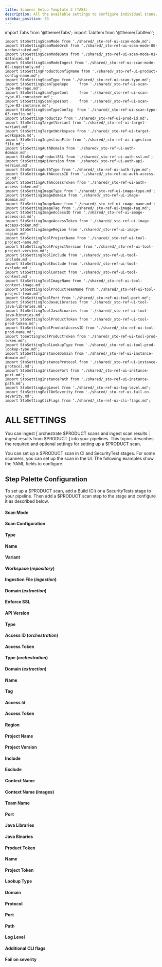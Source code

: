 ```yaml
---
title: Scanner Setup Template 3 (TABS)
description: All the available settings to configure individual scans.
sidebar_position: 30
---
```


import Tabs from '@theme/Tabs';
import TabItem from '@theme/TabItem';

```mdx-code-block
import StoSettingScanMode from './shared/_sto-ref-ui-scan-mode.md';
import StoSettingScanModeOrch from './shared/_sto-ref-ui-scan-mode-00-orchestrated.md';
import StoSettingScanModeData from './shared/_sto-ref-ui-scan-mode-01-dataload.md';
import StoSettingScanModeIngest from './shared/_sto-ref-ui-scan-mode-02-ingestonly.md';
import StoSettingProductConfigName from './shared/_sto-ref-ui-product-config-name.md';
import StoSettingScanType from './shared/_sto-ref-ui-scan-type.md';
import StoSettingScanTypeRepo     from './shared/_sto-ref-ui-scan-type-00-repo.md';
import StoSettingScanTypeCont     from './shared/_sto-ref-ui-scan-type-01-container.md';
import StoSettingScanTypeInst     from './shared/_sto-ref-ui-scan-type-02-instance.md';
import StoSettingScanTypeConfig  from './shared/_sto-ref-ui-scan-type-03-config.md';
import StoSettingProductID from './shared/_sto-ref-ui-prod-id.md';
import StoSettingTargetVariant from './shared/_sto-ref-ui-target-variant.md';
import StoSettingTargetWorkspace from './shared/_sto-ref-ui-target-workspace.md';
import StoSettingIngestionFile from './shared/_sto-ref-ui-ingestion-file.md';
import StoSettingAuthDomain from './shared/_sto-ref-ui-auth-domain.md';
import StoSettingProductSSL from './shared/_sto-ref-ui-auth-ssl.md';
import StoSettingApiVersion from './shared/_sto-ref-ui-auth-api-version.md';
import StoSettingAuthType from './shared/_sto-ref-ui-auth-type.md';
import StoSettingAuthAccessID from './shared/_sto-ref-ui-auth-access-id.md';
import StoSettingAuthAccessToken from './shared/_sto-ref-ui-auth-access-token.md';
import StoSettingImageType from './shared/_sto-ref-ui-image-type.md';
import StoSettingImageDomain from './shared/_sto-ref-ui-image-domain.md';
import StoSettingImageName from './shared/_sto-ref-ui-image-name.md';
import StoSettingImageTag from './shared/_sto-ref-ui-image-tag.md';
import StoSettingImageAccessID from './shared/_sto-ref-ui-image-access-id.md';
import StoSettingImageAccessToken from './shared/_sto-ref-ui-image-access-token.md';
import StoSettingImageRegion from './shared/_sto-ref-ui-image-region.md';
import StoSettingToolProjectName from './shared/_sto-ref-ui-tool-project-name.md';
import StoSettingToolProjectVersion from './shared/_sto-ref-ui-tool-project-version.md';
import StoSettingToolInclude from './shared/_sto-ref-ui-tool-include.md';
import StoSettingToolExclude from './shared/_sto-ref-ui-tool-exclude.md';
import StoSettingToolContext from './shared/_sto-ref-ui-tool-context.md';
import StoSettingToolImageName from './shared/_sto-ref-ui-tool-context-image.md';
import StoSettingToolProductTeamName from './shared/_sto-ref-ui-tool-project-team.md';
import StoSettingToolPort from './shared/_sto-ref-ui-tool-port.md';
import StoSettingTooJavaLibraries from './shared/_sto-ref-ui-tool-java-libraries.md';
import StoSettingToolJavaBinaries from './shared/_sto-ref-ui-tool-java-binaries.md';
import StoSettingToolProductToken from './shared/_sto-ref-ui-tool-prod-token.md';
import StoSettingToolProductAccessID from './shared/_sto-ref-ui-tool-prod-name.md';
import toSettingToolProductToken from './shared/_sto-ref-ui-tool-prod-token.md';
import StoSettingToolLookupType from './shared/_sto-ref-ui-tool-prod-lookup-type.md';
import StoSettingInstanceDomain from './shared/_sto-ref-ui-instance-domain.md';
import StoSettingInstanceProtocol from './shared/_sto-ref-ui-instance-protocol.md';
import StoSettingInstancePort from './shared/_sto-ref-ui-instance-port.md';
import StoSettingInstancePath from './shared/_sto-ref-ui-instance-path.md';
import StoSettingLogLevel from './shared/_sto-ref-ui-log-level.md';
import StoSettingFailOnSeverity from './shared/_sto-ref-ui-fail-on-severity.md';
import StoSettingCliFlags from './shared/_sto-ref-ui-cli-flags.md';
```


# ALL SETTINGS

You can ingest [ orchestrate $PRODUCT scans and ingest scan results | ingest results from $PRODUCT ] into your pipelines. This topics describes the required and optional settings for setting up a $PRODUCT scan. 

You can set up a $PRODUCT scan in CI and SecurityTest stages. For some scanners, you can set up the scan in the UI. The following examples show the YAML fields to configure.

## Step Palette Configuration 
To set up a $PRODUCT scan, add a Build (CI) or a SecurityTests stage to your pipeline. Then add a $PRODUCT scan step to the stage and configure it as described below. 

<Tabs>
  
<TabItem value="scan" label="Scan" default>

#### Scan Mode

<StoSettingScanMode />
<StoSettingScanModeOrch />
<StoSettingScanModeData />
<StoSettingScanModeIngest />

#### Scan Configuration
<StoSettingProductConfigName />
  
</TabItem>

<TabItem value="target" label="Target" default>


#### Type
<StoSettingScanType />
<StoSettingScanTypeRepo />
<StoSettingScanTypeCont />
<StoSettingScanTypeInst />
<StoSettingScanTypeConfig />

#### Name 
<StoSettingProductID />

#### Variant
<StoSettingTargetVariant  />

#### Workspace (_repository_)
<StoSettingTargetWorkspace  />

#### Ingestion File (_ingestion_)
<StoSettingIngestionFile  />

</TabItem>

<TabItem value="auth" label="Authentication" default>

#### Domain (_extraction_)
<StoSettingAuthDomain />

#### Enforce SSL
<StoSettingProductSSL />

#### API Version
<StoSettingApiVersion />

#### Type
<StoSettingAuthType />

#### Access ID (_orchestration_)
<StoSettingAuthAccessID />

#### Access Token
<StoSettingAuthAccessToken />

</TabItem>

<TabItem value="cont" label="Image" default>

#### Type  (_orchestration_)
<StoSettingImageType />

#### Domain (_extraction_)
<StoSettingImageDomain />

#### Name
<StoSettingImageName />

#### Tag
<StoSettingImageTag />

#### Access Id
<StoSettingImageAccessID />

#### Access Token 
<StoSettingImageAccessToken />

#### Region  
<StoSettingImageRegion />

</TabItem>

<TabItem value="tool" label="Tool" default>

#### Project Name
<StoSettingToolProjectName />

#### Project Version
<StoSettingToolProjectVersion />

#### Include 
<StoSettingToolInclude />

#### Exclude
<StoSettingToolExclude />


#### Context Name
<StoSettingToolContext />


#### Context Name (images) 
<StoSettingToolImageName />

#### Team Name
<StoSettingToolProductTeamName  />

#### Port  
<StoSettingToolPort  />

#### Java Libraries
<StoSettingTooJavaLibraries  />

#### Java Binaries
<StoSettingToolJavaBinaries  />

#### Product Token  
<StoSettingToolProductToken  />

#### Name 
<StoSettingToolProductAccessID  />

#### Project Token
<StoSettingToolProductToken  />

#### Lookup Type
<StoSettingToolLookupType  />

</TabItem>

<TabItem value="inst" label="Instance" default>

#### Domain
<StoSettingInstanceDomain />

#### Protocol
<StoSettingInstanceProtocol />

#### Port
<StoSettingInstancePort />

#### Path
<StoSettingInstancePath />


</TabItem>

<TabItem value="misc" label="Misc" default>

#### Log Level
<StoSettingLogLevel />

#### Additional CLI flags
<StoSettingCliFlags />

#### Fail on severity
<StoSettingFailOnSeverity />

</TabItem>


</Tabs>